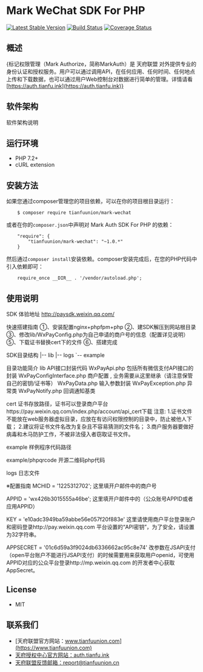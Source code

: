 # Mark WeChat SDK For PHP

[![Latest Stable Version](https://poser.pugx.org/tianfuunion/mark-wechat/v/stable)](https://packagist.org/packages/tianfuunion/mark-wechat)
[![Build Status](https://travis-ci.org/tianfuunion/mark-wechat.svg?branch=master)](https://travis-ci.org/tianfuunion/mark-wechat)
[![Coverage Status](https://coveralls.io/repos/github/tianfuunion/mark-wechat/badge.svg?branch=master)](https://coveralls.io/github/tianfuunion/mark-wechat?branch=master)
  
## 概述
{标记权限管理（Mark Authorize，简称MarkAuth）是 天府联盟 对外提供专业的身份认证和授权服务。用户可以通过调用API，在任何应用、任何时间、任何地点上传和下载数据，也可以通过用户Web控制台对数据进行简单的管理。详情请看 [https://auth.tianfu.ink](https://auth.tianfu.ink)}

## 软件架构
软件架构说明

## 运行环境
- PHP 7.2+
- cURL extension


## 安装方法

如果您通过composer管理您的项目依赖，可以在你的项目根目录运行：

        $ composer require tianfuunion/mark-wechat

   或者在你的`composer.json`中声明对 Mark Auth SDK For PHP 的依赖：

        "require": {
            "tianfuunion/mark-wechat": "~1.0.*"
        }

   然后通过`composer install`安装依赖。composer安装完成后，在您的PHP代码中引入依赖即可：

        require_once __DIR__ . '/vendor/autoload.php';


## 使用说明

SDK
体验地址
http://paysdk.weixin.qq.com/

快速搭建指南
①、安装配置nginx+phpfpm+php
②、建SDK解压到网站根目录
③、修改lib/WxPayConfig.php为自己申请的商户号的信息（配置详见说明）
⑤、下载证书替换cert下的文件
⑥、搭建完成

SDK目录结构
|-- lib
|-- logs
`-- example


目录功能简介
lib
API接口封装代码
WxPayApi.php 包括所有微信支付API接口的封装
WxPayConfigInterface.php  商户配置 , 业务需要从这里继承（请注意保管自己的密钥/证书等）
WxPayData.php   输入参数封装
WxPayException.php  异常类
WxPayNotify.php    回调通知基类

cert
证书存放路径，证书可以登录商户平台https://pay.weixin.qq.com/index.php/account/api_cert下载
注意:
1.证书文件不能放在web服务器虚拟目录，应放在有访问权限控制的目录中，防止被他人下载；
2.建议将证书文件名改为复杂且不容易猜测的文件名；
3.商户服务器要做好病毒和木马防护工作，不被非法侵入者窃取证书文件。

example
样例程序代码路径

example/phpqrcode
开源二维码php代码

logs
日志文件

※配置指南
MCHID = '1225312702';
这里填开户邮件中的商户号

APPID = 'wx426b3015555a46be';
这里填开户邮件中的（公众账号APPID或者应用APPID）

KEY = 'e10adc3949ba59abbe56e057f20f883e'
这里请使用商户平台登录账户和密码登录http://pay.weixin.qq.com 平台设置的“API密钥”，为了安全，请设置为32字符串。

APPSECRET = '01c6d59a3f9024db6336662ac95c8e74'
改参数在JSAPI支付（open平台账户不能进行JSAPI支付）的时候需要用来获取用户openid，可使用APPID对应的公众平台登录http://mp.weixin.qq.com 的开发者中心获取AppSecret。

## License

- MIT

## 联系我们

- [天府联盟官方网站：www.tianfuunion.com](https://www.tianfuunion.com)
- [天府授权中心官方网站：auth.tianfu.ink](https://auth.tianfu.ink)
- [天府联盟反馈邮箱：report@tianfuunion.cn](mailto:report@tianfuunion.cn)
